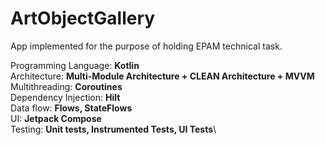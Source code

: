 # ArtObjectGallery
App implemented for the purpose of holding EPAM technical task.

Programming Language: <b>Kotlin</b>\
Architecture: <b>Multi-Module Architecture + CLEAN Architecture + MVVM</b>\
Multithreading: <b>Coroutines</b>\
Dependency Injection: <b>Hilt</b>\
Data flow: <b>Flows, StateFlows</b>\
UI: <b>Jetpack Compose</b>\
Testing: <b>Unit tests, Instrumented Tests, UI Tests</b>\
